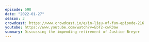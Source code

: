```yaml
---
episode: 590
date: "2022-01-27"
season: 3
crowdcast: https://www.crowdcast.io/e/in-lieu-of-fun-episode-216
youtube: https://www.youtube.com/watch?v=EbT2-cwR3aw
summary: Discussing the impending retirement of Justice Breyer
---
```



